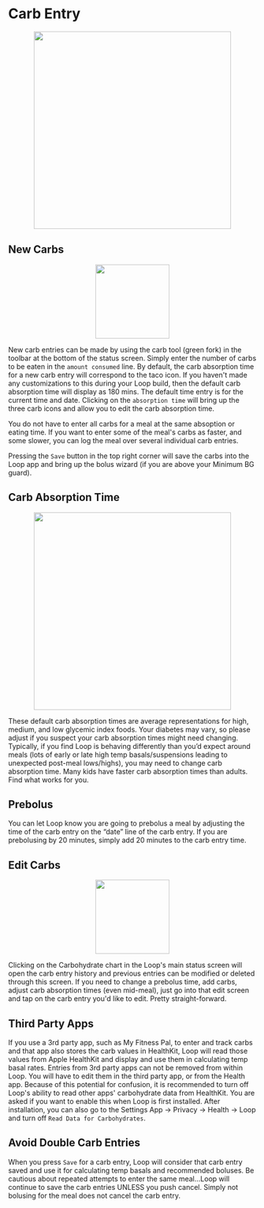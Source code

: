 # Carb Entry

<p align="center">
<img src="../img/toolbar.jpg" width="400">
</p>  

## New Carbs

<p align="center">
<img src="../img/carb_entry.png" width="150">
</p>

New carb entries can be made by using the carb tool (green fork) in the toolbar at the bottom of the status screen.  Simply enter the number of carbs to be eaten in the `amount consumed` line.  By default, the carb absorption time for a new carb entry will correspond to the taco icon.  If you haven't made any customizations to this during your Loop build, then the default carb absorption time will display as 180 mins.  The default time entry is for the current time and date.  Clicking on the `absorption time` will bring up the three carb icons and allow you to edit the carb absorption time.

You do not have to enter all carbs for a meal at the same absoption or eating time.  If you want to enter some of the meal's carbs as faster, and some slower, you can log the meal over several individual carb entries.

Pressing the `Save` button in the top right corner will save the carbs into the Loop app and bring up the bolus wizard (if you are above your Minimum BG guard).

## Carb Absorption Time

<p align="center">
<img src="../img/food_icons_times.png" width="400">
</p>

These default carb absorption times are average representations for high, medium, and low glycemic index foods.  Your diabetes may vary, so please adjust if you suspect your carb absorption times might need changing.  Typically, if you find Loop is behaving differently than you’d expect around meals (lots of early or late high temp basals/suspensions leading to unexpected post-meal lows/highs), you may need to change carb absorption time.  Many kids have faster carb absorption times than adults.  Find what works for you.

## Prebolus 
You can let Loop know you are going to prebolus a meal by adjusting the time of the carb entry on the “date” line of the carb entry.  If you are prebolusing by 20 minutes, simply add 20 minutes to the carb entry time.  

## Edit Carbs 

<p align="center">
<img src="../img/carb_edit.jpg" width="150">
</p>

Clicking on the Carbohydrate chart in the Loop's main status screen will open the carb entry history and previous entries can be modified or deleted through this screen.  If you need to change a prebolus time, add carbs, adjust carb absorption times (even mid-meal), just go into that edit screen and tap on the carb entry you'd like to edit.  Pretty straight-forward.

## Third Party Apps
If you use a 3rd party app, such as My Fitness Pal, to enter and track carbs and that app also stores the carb values in HealthKit, Loop will read those values from Apple HealthKit and display and use them in calculating temp basal rates. Entries from 3rd party apps can not be removed from within Loop.  You will have to edit them in the third party app, or from the Health app. Because of this potential for confusion, it is recommended to turn off Loop's ability to read other apps' carbohydrate data from HealthKit. You are asked if you want to enable this when Loop is first installed. After installation, you can also go to the Settings App -> Privacy -> Health -> Loop and turn off `Read Data for Carbohydrates`.

## Avoid Double Carb Entries
When you press `Save` for a carb entry, Loop will consider that carb entry saved and use it for calculating temp basals and recommended boluses.  Be cautious about repeated attempts to enter the same meal...Loop will continue to save the carb entries UNLESS you push cancel.  Simply not bolusing for the meal does not cancel the carb entry.
